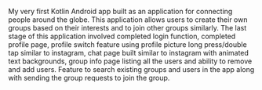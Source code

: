 My very first Kotlin Android app built as an application for connecting people around the globe. This application allows users to create their own groups based on their interests and to join other groups similarly. 
The last stage of this application involved completed login function, completed profile page, profile switch feature using profile picture long press/double tap similar to instagram, chat page built similar to instagram with animated text backgrounds, 
group info page listing all the users and ability to remove and add users. Feature to search existing groups and users in the app along with sending the group requests to join the group.
